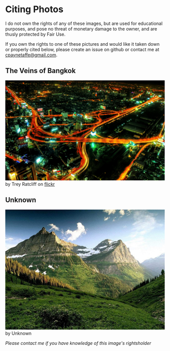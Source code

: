 Citing Photos
=============

I do not own the rights of any of these images, but are used for educational purposes, and pose no threat of monetary damage to the owner, and are thusly protected by Fair Use.

If you own the rights to one of these pictures and would like it taken down or properly cited below, please create an issue on github or contact me at cpaynetaffe@gmail.com.


## The Veins of Bangkok
![The Viens of Bangkok](cityscapes-city-night-photography-long-exposure.jpg)
by Trey Ratcliff on [flickr](https://flic.kr/p/tpdhs)

## Unknown
![Unknown](Free-Mountain-Desktop-Backgrounds.jpg)
by Unknown

_Please contact me if you have knowledge of this image's rightsholder_


